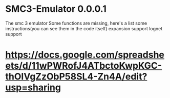 # SMC3-Emulator 0.0.0.1
The smc 3 emulator
Some functions are missing, here's a list
some instructions(you can see them in the code itself)
expansion support
lognet support
# https://docs.google.com/spreadsheets/d/11wPWRofJ4ATbctoKwpKGC-thOIVgZzObP58SL4-Zn4A/edit?usp=sharing
